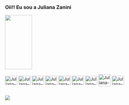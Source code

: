 ### Oii!! Eu sou a Juliana Zanini

<div>
  <a href="https://github.com/Juuzanini"></a>
  <img height="180em" width="42%" src="https://github-readme-stats.vercel.app/api?username=Juuzanini&show_icons=true&theme=dracula"/>
  <!--<img height="200em" width="50%" src="https://github-readme-stats.vercel.app/api/top-langs/?username=Juuzanini&layout=donut&theme=dracula"/>-->
</div>

<div style="display: inline-block"><br>
  <img align="center" alt="Juliana-JS" height="30" width="40" src="https://cdn.jsdelivr.net/gh/devicons/devicon/icons/javascript/javascript-original.svg">
  <img align="center" alt="Juliana-Angular" height="30" width="40" src="https://cdn.jsdelivr.net/gh/devicons/devicon/icons/angularjs/angularjs-original.svg">
  <img align="center" alt="Juliana-ruby" height="30" width="40" src="https://cdn.jsdelivr.net/gh/devicons/devicon/icons/ruby/ruby-original.svg" />          
  <img align="center" alt="Juliana-rails" height="30" width="40" src="https://cdn.jsdelivr.net/gh/devicons/devicon/icons/rails/rails-plain.svg" />
  <img align="center" alt="Juliana-c#" height="30" width="40" src="https://cdn.jsdelivr.net/gh/devicons/devicon/icons/csharp/csharp-original.svg" />               
  <img align="center" alt="Juliana-html" height="30" width="40" src="https://cdn.jsdelivr.net/gh/devicons/devicon/icons/html5/html5-original.svg">
  <img align="center" alt="Juliana-css" height="30" width="40" src="https://cdn.jsdelivr.net/gh/devicons/devicon/icons/css3/css3-original.svg">
  <img align="center" alt="Juliana-bootstrap" height="40" width="40" src="https://cdn.jsdelivr.net/gh/devicons/devicon/icons/bootstrap/bootstrap-original.svg">
  <img align="center" alt="Juliana-figma" height="30" width="40" src="https://cdn.jsdelivr.net/gh/devicons/devicon/icons/figma/figma-original.svg" />  
</div>

##

<div>
  <!--
  <a href="mailto:jujuzanini@live.com" target="_blank"><img src="https://img.shields.io/badge/Gmail-D14836?style=for-the-badge&logo=gmail&logoColor=white" target="_blank"></a>
  <a href="https://discord.com/channels/@me" target="_blank"><img src="https://img.shields.io/badge/Discord-7289DA?style=for-the-badge&logo=discord&logoColor=white" target="_blank"></a>-->
  <a href="https://www.linkedin.com/in/juliana-zanini-ferreira/" target="_blank"><img src="https://img.shields.io/badge/LinkedIn-0077B5?style=for-the-badge&logo=linkedin&logoColor=white" target="_blank"></a>

  <!--![Snake animation](https://github.com/juuzanini/juuzanini/blob/output/github-contribution-grid-snake.svg)-->
</div>


